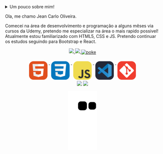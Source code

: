 <details>
 <summary>Um pouco sobre mim!
  
 Ola, me chamo Jean Carlo Oliveira.
  
 Comecei na área de desenvolvimento e programação a alguns mêses via cursos da Udemy, pretendo me especializar na área o mais rapido possivel!
  Atualmente estou familiarizado com HTML5, CSS e JS. Pretendo continuar os estudos seguindo para Bootstrap e React.
<!---
Jeanikt/Jeanikt is a ✨ special ✨ repository because its `README.md` (this file) appears on your GitHub profile.
You can click the Preview link to take a look at your changes.
--->

<div align="center">
  <a href="https://github.com/Jeanikt">
  <img height="180em" src="![Anurag's GitHub stats](https://github-readme-stats.vercel.app/api?username=anuraghazra&theme=transparent_icons=true)"/> 
  <img height="180em" src="https://github-readme-stats.vercel.app/api/top-langs/?username=WaltRod&layout=compact&langs_count=7&theme=transparent"/>
   <img align="center"  alt="poke" src="https://steamuserimages-a.akamaihd.net/ugc/1788515362277971665/E0883FDCC48C2784C3350053FF19C51A5DE0BE2C/">
</div>
<div align="center" style="display: inline_block"><br>
  <img src="https://github.com/tandpfun/skill-icons/raw/main/icons/HTML.svg" alt="HTML" height="60" style="vertical-align:top; margin:4px">
<img src="https://github.com/tandpfun/skill-icons/raw/main/icons/CSS.svg" alt="CSS" height="60" style="vertical-align:top; margin:4px">
<img src="https://github.com/tandpfun/skill-icons/raw/main/icons/JavaScript.svg" alt="Javascript" height="60" style="vertical-align:top; margin:4px">
<img src="https://github.com/tandpfun/skill-icons/raw/main/icons/VSCode-Dark.svg" alt="VS Code" height="60" style="vertical-align:top; margin:4px">
<img src="https://github.com/tandpfun/skill-icons/raw/main/icons/Git.svg" alt="Git" height="60" style="vertical-align:top; margin:4px">
</div>
  
<div align="center"> 
  <a href="https://www.instagram.com/referira/" target="_blank"><img src="https://img.shields.io/badge/-Instagram-%23E4405F?style=for-the-badge&logo=instagram&logoColor=white" target="_blank"></a> 
  <a href="https://www.linkedin.com/in/referira/" target="_blank"><img src="https://img.shields.io/badge/-LinkedIn-%230077B5?style=for-the-badge&logo=linkedin&logoColor=white" target="_blank"></a>
 
  ![Snake animation](https://github.com/WaltRod/WaltRod/blob/output/github-contribution-grid-snake.svg)
 
</div>
